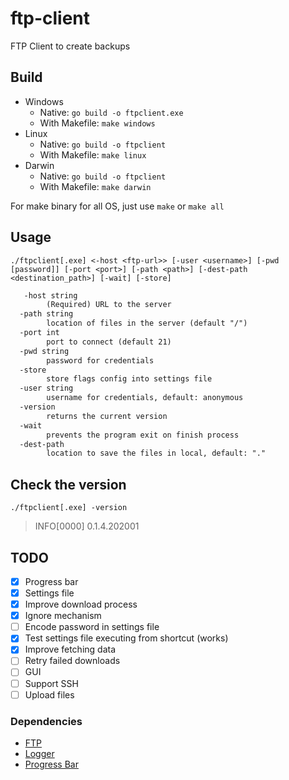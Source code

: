 # ftp-client

FTP Client to create backups

## Build

- Windows
  - Native: `go build -o ftpclient.exe`
  - With Makefile: `make windows`
- Linux
  - Native: `go build -o ftpclient`
  - With Makefile: `make linux`
- Darwin
  - Native: `go build -o ftpclient`
  - With Makefile: `make darwin`

For make binary for all OS, just use `make` or `make all`

## Usage

`./ftpclient[.exe] <-host <ftp-url>> [-user <username>] [-pwd [password]] [-port <port>] [-path <path>] [-dest-path <destination_path>] [-wait] [-store]`

```txt
   -host string
        (Required) URL to the server
  -path string
        location of files in the server (default "/")
  -port int
        port to connect (default 21)
  -pwd string
        password for credentials
  -store
        store flags config into settings file
  -user string
        username for credentials, default: anonymous
  -version
        returns the current version
  -wait
        prevents the program exit on finish process
  -dest-path 
        location to save the files in local, default: "."
```

## Check the version

`./ftpclient[.exe] -version`

> INFO[0000] 0.1.4.202001

## TODO

- [x] Progress bar
- [x] Settings file
- [x] Improve download process
- [x] Ignore mechanism
- [ ] Encode password in settings file
- [x] Test settings file executing from shortcut (works)
- [x] Improve fetching data
- [ ] Retry failed downloads
- [ ] GUI 
- [ ] Support SSH
- [ ] Upload files

### Dependencies

- [FTP][1]
- [Logger][2]
- [Progress Bar][4]

[1]: https://github.com/jlaffaye/ftp#goftp
[2]: https://github.com/sirupsen/logrus#logrus-
[3]: https://github.com/cheggaaa/pb#terminal-progress-bar-for-go
[4]: https://github.com/gosuri/uiprogress
